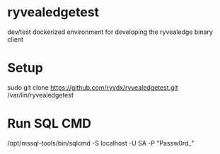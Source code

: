 # ryvealedgetest
dev/test dockerized environment for developing the ryvealedge binary client

# Setup
sudo git clone https://github.com/ryvdx/ryvealedgetest.git /var/lin/ryvealedgetest

# Run SQL CMD
/opt/mssql-tools/bin/sqlcmd -S localhost -U SA -P "Passw0rd_"
